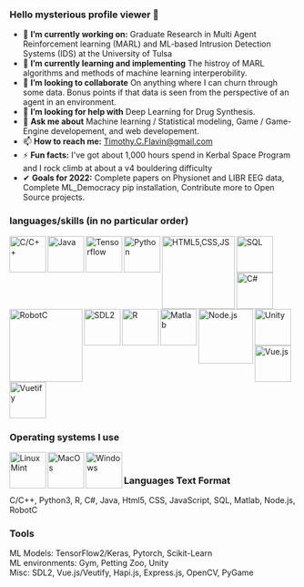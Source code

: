 ### Hello mysterious profile viewer 👋

- 🔭 **I’m currently working on:** Graduate Research in Multi Agent Reinforcement learning (MARL) and ML-based Intrusion Detection Systems (IDS) at the University of Tulsa
- 🌱 **I’m currently learning and implementing** The histroy of MARL algorithms and methods of machine learning interperobility. 
- 👯 **I’m looking to collaborate** On anything where I can churn through some data. Bonus points if that data is seen from the perspective of an agent in an environment.
- 🤔 **I’m looking for help with** Deep Learning for Drug Synthesis. 
- 💬 **Ask me about** Machine learning / Statistical modeling, Game / Game-Engine developement, and web developement.
- 📫 **How to reach me:** Timothy.C.Flavin@gmail.com
- ⚡ **Fun facts:** I've got about 1,000 hours spend in Kerbal Space Program and I rock climb at about a v4 bouldering difficulty
- ✔  **Goals for 2022:** Complete papers on Physionet and LIBR EEG data, Complete ML_Democracy pip installation, Contribute more to Open Source projects.

### languages/skills (in no particular order)
<img alt="C/C++" src="https://user-images.githubusercontent.com/42747200/46140125-da084900-c26d-11e8-8ea7-c45ae6306309.png" alt="C++" width=64 align="left"/>
<img alt="Java" src="https://cdn.iconscout.com/icon/free/png-256/java-23-225999.png" width=64 align="left"/>
<img alt="Tensorflow" src="https://miro.medium.com/max/3150/1*iDQvKoz7gGHc6YXqvqWWZQ.png" width=64 align="left"/>
<img alt="Python" src="https://cdn3.iconfinder.com/data/icons/logos-and-brands-adobe/512/267_Python-512.png" width=64 align="left"/>
<img alt="HTML5,CSS,JS" src="https://user-images.githubusercontent.com/30186107/29488525-f55a69d0-84da-11e7-8a39-5476f663b5eb.png" width=128 align="left"/>
<img alt="SQL" src="https://www.vectorlogo.zone/logos/mysql/mysql-official.svg" width=64 align="left"/>
<img alt="C#" src="https://upload.wikimedia.org/wikipedia/commons/4/4f/Csharp_Logo.png" width=64 align="left"/>
<img alt="Unity" src="https://cdn4.iconfinder.com/data/icons/logos-brands-5/24/unity-512.png" width=64/>
<img alt="RobotC" src="https://renegaderobotics.org/wp-content/uploads/ROBOTC-logo-larger-e1500138348470.png" width=128 align="left"/>
<img alt="SDL2" src="https://wiki.libsdl.org/static_files/logo.png" width=64 align="left"/>
<img alt="R" src="https://cdn.iconscout.com/icon/free/png-256/r-5-283170.png" width=64 align="left"/>
<img alt="Matlab" src="https://upload.wikimedia.org/wikipedia/commons/2/21/Matlab_Logo.png" width=64 align="left"/>
<img alt="Node.js" src="https://icon-library.com/images/node-icon/node-icon-21.jpg" width=96 align="left"/>
<img alt="Vue.js" src="https://cdn.iconscout.com/icon/free/png-512/vue-282497.png" width=64 align="left"/>
<img alt="Vuetify" src="https://res.cloudinary.com/confidante/image/upload/v1520961320/logo_ew2tpg.png" width=64/>
<br/>
<h3>Operating systems I use</h3>
<img alt="Linux Mint" src="https://winaero.com/blog/wp-content/uploads/2019/12/Linux-Mint-Linuxmint-Logo-Icon-New.png" width=64 align="left"/>
<img alt="MacOs" src="https://cdn.osxdaily.com/wp-content/uploads/2013/11/finder.png" width=64 align="left"/>
<img alt="Windows" src="https://www.freeiconspng.com/thumbs/windows-icon-png/cute-ball-windows-icon-png-16.png" width=64 align="left"/>
<br/>
<h3>Languages Text Format</h3>
C/C++, Python3, R, C#, Java, Html5, CSS, JavaScript, SQL, Matlab, Node.js, RobotC
<h3>Tools</h3>
ML Models: TensorFlow2/Keras, Pytorch, Scikit-Learn 
<br/>
ML environments: Gym, Petting Zoo, Unity
<br/>
Misc: SDL2, Vue.js/Veutify, Hapi.js, Express.js, OpenCV, PyGame
